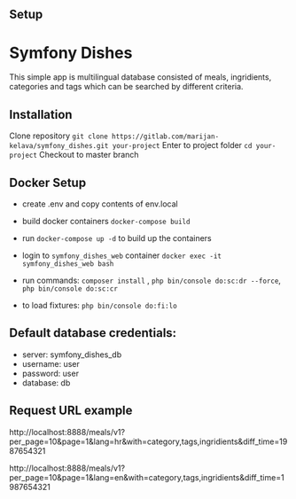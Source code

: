 ## Setup

# Symfony Dishes

This simple app is multilingual database consisted of meals, ingridients, categories and tags which can be searched by different criteria.

## Installation

Clone repository `git clone https://gitlab.com/marijan-kelava/symfony_dishes.git your-project`
Enter to project folder `cd your-project`
Checkout to master branch

## Docker Setup
 - create .env and copy contents of env.local
 - build docker containers `docker-compose build`
 - run `docker-compose up -d` to build up the containers 
 - login to `symfony_dishes_web` container `docker exec -it symfony_dishes_web bash` 
 - run commands:
    `composer install` ,
    `php bin/console do:sc:dr --force`,
    `php bin/console do:sc:cr`

- to load fixtures:
    `php bin/console do:fi:lo`

## Default database credentials:
 - server: symfony_dishes_db
 - username: user
 - password: user
 - database: db

## Request URL example
http://localhost:8888/meals/v1?per_page=10&page=1&lang=hr&with=category,tags,ingridients&diff_time=1987654321

http://localhost:8888/meals/v1?per_page=10&page=1&lang=en&with=category,tags,ingridients&diff_time=1987654321







